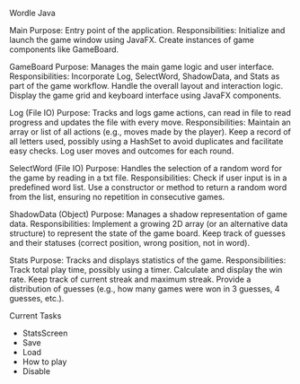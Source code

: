 Wordle Java

Main
Purpose: Entry point of the application.
Responsibilities:
Initialize and launch the game window using JavaFX.
Create instances of game components like GameBoard.

GameBoard
Purpose: Manages the main game logic and user interface.
Responsibilities:
Incorporate Log, SelectWord, ShadowData, and Stats as part of the game workflow.
Handle the overall layout and interaction logic.
Display the game grid and keyboard interface using JavaFX components.


Log (File IO)
Purpose: Tracks and logs game actions, can read in file to read progress and updates the file with every move.
Responsibilities:
Maintain an array or list of all actions (e.g., moves made by the player).
Keep a record of all letters used, possibly using a HashSet to avoid duplicates and facilitate easy checks.
Log user moves and outcomes for each round.

SelectWord (File IO)
Purpose: Handles the selection of a random word for the game by reading in a txt file.
Responsibilities:
Check if user input is in a predefined word list.
Use a constructor or method to return a random word from the list, ensuring no repetition in consecutive games.

ShadowData (Object)
Purpose: Manages a shadow representation of game data.
Responsibilities:
Implement a growing 2D array (or an alternative data structure) to represent the state of the game board.
Keep track of guesses and their statuses (correct position, wrong position, not in word).

Stats
Purpose: Tracks and displays statistics of the game.
Responsibilities:
Track total play time, possibly using a timer.
Calculate and display the win rate.
Keep track of current streak and maximum streak.
Provide a distribution of guesses (e.g., how many games were won in 3 guesses, 4 guesses, etc.).

Current Tasks
- StatsScreen
- Save
- Load
- How to play
- Disable